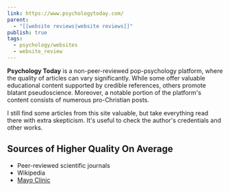 ```yaml
---
link: https://www.psychologytoday.com/
parent:
  - "[[website reviews|website reviews]]"
publish: true
tags:
  - psychology/websites
  - website_review
---
```


**Psychology Today** is a non-peer-reviewed pop-psychology platform, where the quality of articles can vary significantly. While some offer valuable educational content supported by credible references, others promote blatant pseudoscience. Moreover, a notable portion of the platform's content consists of numerous pro-Christian posts.

I still find some articles from this site valuable, but take everything read there with extra skepticism. It's useful to check the author's credentials and other works.

## Sources of Higher Quality On Average
- Peer-reviewed scientific journals
- Wikipedia
- [Mayo Clinic](https://www.mayoclinic.org)